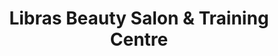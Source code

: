 ---
title: "Libras Beauty Salon & Training Centre"
url: /karachi/libras-beauty-salon-and-training-centre/
shop: beauty
---